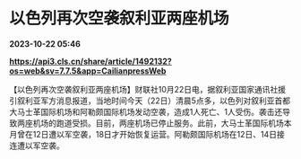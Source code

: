 # 以色列再次空袭叙利亚两座机场

**2023-10-22 05:46**

**https://api3.cls.cn/share/article/1492132?os=web&sv=7.7.5&app=CailianpressWeb**

【以色列再次空袭叙利亚两座机场】财联社10月22日电，据叙利亚国家通讯社援引叙利亚军方消息报道，当地时间今天（22日）清晨5点多，以色列对叙利亚首都大马士革国际机场和阿勒颇国际机场发动空袭，造成1人死亡、1人受伤。袭击还导致两座机场的跑道受损。目前，两座机场已停止服务。此前，大马士革国际机场本月曾在12日遭以军空袭，18日才开始恢复运营。阿勒颇国际机场在12日、14日接连遭以军空袭。